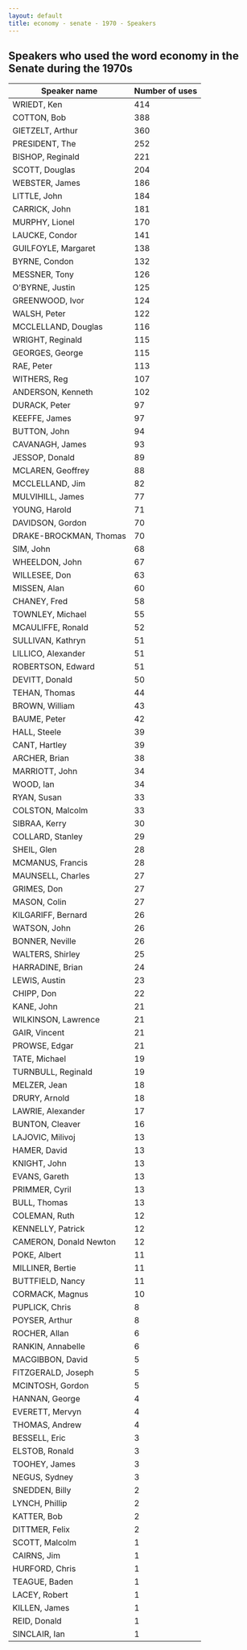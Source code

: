 ```yaml
---
layout: default
title: economy - senate - 1970 - Speakers
---
```

## Speakers who used the word **economy** in the Senate during the 1970s

| Speaker name | Number of uses |
|--------------|----------------|
|WRIEDT, Ken|414|
|COTTON, Bob|388|
|GIETZELT, Arthur|360|
|PRESIDENT, The|252|
|BISHOP, Reginald|221|
|SCOTT, Douglas|204|
|WEBSTER, James|186|
|LITTLE, John|184|
|CARRICK, John|181|
|MURPHY, Lionel|170|
|LAUCKE, Condor|141|
|GUILFOYLE, Margaret|138|
|BYRNE, Condon|132|
|MESSNER, Tony|126|
|O'BYRNE, Justin|125|
|GREENWOOD, Ivor|124|
|WALSH, Peter|122|
|MCCLELLAND, Douglas|116|
|WRIGHT, Reginald|115|
|GEORGES, George|115|
|RAE, Peter|113|
|WITHERS, Reg|107|
|ANDERSON, Kenneth|102|
|DURACK, Peter|97|
|KEEFFE, James|97|
|BUTTON, John|94|
|CAVANAGH, James|93|
|JESSOP, Donald|89|
|MCLAREN, Geoffrey|88|
|MCCLELLAND, Jim|82|
|MULVIHILL, James|77|
|YOUNG, Harold|71|
|DAVIDSON, Gordon|70|
|DRAKE-BROCKMAN, Thomas|70|
|SIM, John|68|
|WHEELDON, John|67|
|WILLESEE, Don|63|
|MISSEN, Alan|60|
|CHANEY, Fred|58|
|TOWNLEY, Michael|55|
|MCAULIFFE, Ronald|52|
|SULLIVAN, Kathryn|51|
|LILLICO, Alexander|51|
|ROBERTSON, Edward|51|
|DEVITT, Donald|50|
|TEHAN, Thomas|44|
|BROWN, William|43|
|BAUME, Peter|42|
|HALL, Steele|39|
|CANT, Hartley|39|
|ARCHER, Brian|38|
|MARRIOTT, John|34|
|WOOD, Ian|34|
|RYAN, Susan|33|
|COLSTON, Malcolm|33|
|SIBRAA, Kerry|30|
|COLLARD, Stanley|29|
|SHEIL, Glen|28|
|MCMANUS, Francis|28|
|MAUNSELL, Charles|27|
|GRIMES, Don|27|
|MASON, Colin|27|
|KILGARIFF, Bernard|26|
|WATSON, John|26|
|BONNER, Neville|26|
|WALTERS, Shirley|25|
|HARRADINE, Brian|24|
|LEWIS, Austin|23|
|CHIPP, Don|22|
|KANE, John|21|
|WILKINSON, Lawrence|21|
|GAIR, Vincent|21|
|PROWSE, Edgar|21|
|TATE, Michael|19|
|TURNBULL, Reginald|19|
|MELZER, Jean|18|
|DRURY, Arnold|18|
|LAWRIE, Alexander|17|
|BUNTON, Cleaver|16|
|LAJOVIC, Milivoj|13|
|HAMER, David|13|
|KNIGHT, John|13|
|EVANS, Gareth|13|
|PRIMMER, Cyril|13|
|BULL, Thomas|13|
|COLEMAN, Ruth|12|
|KENNELLY, Patrick|12|
|CAMERON, Donald Newton|12|
|POKE, Albert|11|
|MILLINER, Bertie|11|
|BUTTFIELD, Nancy|11|
|CORMACK, Magnus|10|
|PUPLICK, Chris|8|
|POYSER, Arthur|8|
|ROCHER, Allan|6|
|RANKIN, Annabelle|6|
|MACGIBBON, David|5|
|FITZGERALD, Joseph|5|
|MCINTOSH, Gordon|5|
|HANNAN, George|4|
|EVERETT, Mervyn|4|
|THOMAS, Andrew|4|
|BESSELL, Eric|3|
|ELSTOB, Ronald|3|
|TOOHEY, James|3|
|NEGUS, Sydney|3|
|SNEDDEN, Billy|2|
|LYNCH, Phillip|2|
|KATTER, Bob|2|
|DITTMER, Felix|2|
|SCOTT, Malcolm|1|
|CAIRNS, Jim|1|
|HURFORD, Chris|1|
|TEAGUE, Baden|1|
|LACEY, Robert|1|
|KILLEN, James|1|
|REID, Donald|1|
|SINCLAIR, Ian|1|
